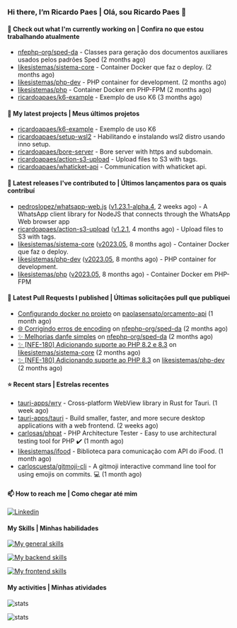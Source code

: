 ### Hi there, I’m Ricardo Paes | Olá, sou Ricardo Paes 👋 

#### 👷 Check out what I'm currently working on | Confira no que estou trabalhando atualmente

- [nfephp-org/sped-da](https://github.com/nfephp-org/sped-da) - Classes para geração dos documentos auxiliares usados pelos padrões Sped (2 months ago)
- [likesistemas/sistema-core](https://github.com/likesistemas/sistema-core) - Container Docker que faz o deploy. (2 months ago)
- [likesistemas/php-dev](https://github.com/likesistemas/php-dev) - PHP container for development. (2 months ago)
- [likesistemas/php](https://github.com/likesistemas/php) - Container Docker em PHP-FPM  (2 months ago)
- [ricardoapaes/k6-example](https://github.com/ricardoapaes/k6-example) - Exemplo de uso K6 (3 months ago)

#### 🌱 My latest projects | Meus últimos projetos

- [ricardoapaes/k6-example](https://github.com/ricardoapaes/k6-example) - Exemplo de uso K6
- [ricardoapaes/setup-wsl2](https://github.com/ricardoapaes/setup-wsl2) - Habilitando e instalando wsl2 distro usando inno setup.
- [ricardoapaes/bore-server](https://github.com/ricardoapaes/bore-server) - Bore server with https and subdomain.
- [ricardoapaes/action-s3-upload](https://github.com/ricardoapaes/action-s3-upload) - Upload files to S3 with tags.
- [ricardoapaes/whaticket-api](https://github.com/ricardoapaes/whaticket-api) - Communication with whaticket api.

#### 🔭 Latest releases I've contributed to | Últimos lançamentos para os quais contribuí

- [pedroslopez/whatsapp-web.js](https://github.com/pedroslopez/whatsapp-web.js) ([v1.23.1-alpha.4](https://github.com/pedroslopez/whatsapp-web.js/releases/tag/v1.23.1-alpha.4), 2 weeks ago) - A WhatsApp client library for NodeJS that connects through the WhatsApp Web browser app
- [ricardoapaes/action-s3-upload](https://github.com/ricardoapaes/action-s3-upload) ([v1.2.1](https://github.com/ricardoapaes/action-s3-upload/releases/tag/v1.2.1), 4 months ago) - Upload files to S3 with tags.
- [likesistemas/sistema-core](https://github.com/likesistemas/sistema-core) ([v2023.05](https://github.com/likesistemas/sistema-core/releases/tag/v2023.05), 8 months ago) - Container Docker que faz o deploy.
- [likesistemas/php-dev](https://github.com/likesistemas/php-dev) ([v2023.05](https://github.com/likesistemas/php-dev/releases/tag/v2023.05), 8 months ago) - PHP container for development.
- [likesistemas/php](https://github.com/likesistemas/php) ([v2023.05](https://github.com/likesistemas/php/releases/tag/v2023.05), 8 months ago) - Container Docker em PHP-FPM 

#### 🔨 Latest Pull Requests I published | Últimas solicitações pull que publiquei

- [Configurando docker no projeto](https://github.com/paolasensato/orcamento-api/pull/1) on [paolasensato/orcamento-api](https://github.com/paolasensato/orcamento-api) (1 month ago)
- [🌐 Corrigindo erros de encoding](https://github.com/nfephp-org/sped-da/pull/587) on [nfephp-org/sped-da](https://github.com/nfephp-org/sped-da) (2 months ago)
- [✨ Melhorias danfe simples](https://github.com/nfephp-org/sped-da/pull/586) on [nfephp-org/sped-da](https://github.com/nfephp-org/sped-da) (2 months ago)
- [✨ [NFE-180] Adicionando suporte ao PHP 8.2 e 8.3](https://github.com/likesistemas/sistema-core/pull/32) on [likesistemas/sistema-core](https://github.com/likesistemas/sistema-core) (2 months ago)
- [✨ [NFE-180] Adicionando suporte ao PHP 8.3](https://github.com/likesistemas/php-dev/pull/17) on [likesistemas/php-dev](https://github.com/likesistemas/php-dev) (2 months ago)

#### ⭐ Recent stars | Estrelas recentes

- [tauri-apps/wry](https://github.com/tauri-apps/wry) - Cross-platform WebView library in Rust for Tauri. (1 week ago)
- [tauri-apps/tauri](https://github.com/tauri-apps/tauri) - Build smaller, faster, and more secure desktop applications with a web frontend. (2 weeks ago)
- [carlosas/phpat](https://github.com/carlosas/phpat) - PHP Architecture Tester - Easy to use architectural testing tool for PHP :heavy_check_mark: (1 month ago)
- [likesistemas/ifood](https://github.com/likesistemas/ifood) - Biblioteca para comunicação com API do iFood. (1 month ago)
- [carloscuesta/gitmoji-cli](https://github.com/carloscuesta/gitmoji-cli) - A gitmoji interactive command line tool for using emojis on commits. 💻 (1 month ago)

#### 📫 How to reach me | Como chegar até mim

[![Linkedin](https://img.shields.io/badge/LinkedIn-0077B5?style=for-the-badge&logo=linkedin&logoColor=white)](https://www.linkedin.com/in/ricardo-paes-5039ba4b)

#### My Skills | Minhas habilidades

[![My general skills](https://skillicons.dev/icons?i=linux,bash,git,docker,aws,gcp,kubernetes,githubactions,nginx,sentry,vim,vscode)](https://skillicons.dev)

[![My backend skills](https://skillicons.dev/icons?i=php,java,nodejs,go,kotlin,ts,laravel,androidstudio)](https://skillicons.dev)

[![My frontend skills](https://skillicons.dev/icons?i=webpack,react,angular,js,html,css,jquery)](https://skillicons.dev)

#### My activities | Minhas atividades

![stats](https://github-readme-stats.vercel.app/api?username=ricardoapaes&show_icons=true&hide_title=false&count_private=true&theme=radical&border_color=000000)

![stats](https://github-readme-stats.vercel.app/api/top-langs/?username=ricardoapaes&layout=compact&langs_count=16&theme=radical&&count_private=true&border_color=000000)